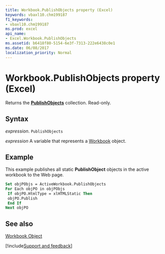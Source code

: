 ```yaml
---
title: Workbook.PublishObjects property (Excel)
keywords: vbaxl10.chm199187
f1_keywords:
- vbaxl10.chm199187
ms.prod: excel
api_name:
- Excel.Workbook.PublishObjects
ms.assetid: b6418f80-5154-6e3f-7313-222e6438c0e1
ms.date: 06/08/2017
localization_priority: Normal
---
```



# Workbook.PublishObjects property (Excel)

Returns the  **[PublishObjects](Excel.PublishObjects.md)** collection. Read-only.


## Syntax

_expression_. `PublishObjects`

_expression_ A variable that represents a [Workbook](./Excel.Workbook.md) object.


## Example

This example publishes all static  **PublishObject** objects in the active workbook to the Web page.


```vb
Set objPObjs = ActiveWorkbook.PublishObjects 
For Each objPO in objPObjs 
 If objPO.HtmlType = xlHTMLStatic Then 
 objPO.Publish 
 End If 
Next objPO
```


## See also


[Workbook Object](Excel.Workbook.md)

[!include[Support and feedback](~/includes/feedback-boilerplate.md)]